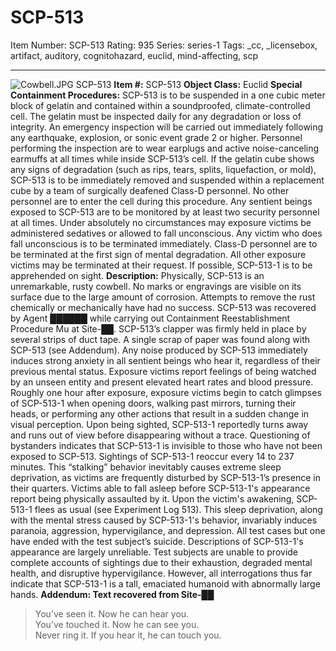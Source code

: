 # SCP-513
Item Number: SCP-513
Rating: 935
Series: series-1
Tags: _cc, _licensebox, artifact, auditory, cognitohazard, euclid, mind-affecting, scp

---

![Cowbell.JPG](https://scp-wiki.wdfiles.com/local--files/scp-513/Cowbell.JPG)
SCP-513
**Item #:** SCP-513
**Object Class:** Euclid
**Special Containment Procedures:** SCP-513 is to be suspended in a one cubic meter block of gelatin and contained within a soundproofed, climate-controlled cell. The gelatin must be inspected daily for any degradation or loss of integrity. An emergency inspection will be carried out immediately following any earthquake, explosion, or sonic event grade 2 or higher. Personnel performing the inspection are to wear earplugs and active noise-canceling earmuffs at all times while inside SCP-513’s cell.
If the gelatin cube shows any signs of degradation (such as rips, tears, splits, liquefaction, or mold), SCP-513 is to be immediately removed and suspended within a replacement cube by a team of surgically deafened Class-D personnel. No other personnel are to enter the cell during this procedure.
Any sentient beings exposed to SCP-513 are to be monitored by at least two security personnel at all times. Under absolutely no circumstances may exposure victims be administered sedatives or allowed to fall unconscious. Any victim who does fall unconscious is to be terminated immediately.
Class-D personnel are to be terminated at the first sign of mental degradation. All other exposure victims may be terminated at their request.
If possible, SCP-513-1 is to be apprehended on sight.
**Description:** Physically, SCP-513 is an unremarkable, rusty cowbell. No marks or engravings are visible on its surface due to the large amount of corrosion. Attempts to remove the rust chemically or mechanically have had no success.
SCP-513 was recovered by Agent ██████ while carrying out Containment Reestablishment Procedure Mu at Site-██. SCP-513’s clapper was firmly held in place by several strips of duct tape. A single scrap of paper was found along with SCP-513 (see Addendum).
Any noise produced by SCP-513 immediately induces strong anxiety in all sentient beings who hear it, regardless of their previous mental status. Exposure victims report feelings of being watched by an unseen entity and present elevated heart rates and blood pressure. Roughly one hour after exposure, exposure victims begin to catch glimpses of SCP-513-1 when opening doors, walking past mirrors, turning their heads, or performing any other actions that result in a sudden change in visual perception. Upon being sighted, SCP-513-1 reportedly turns away and runs out of view before disappearing without a trace. Questioning of bystanders indicates that SCP-513-1 is invisible to those who have not been exposed to SCP-513.
Sightings of SCP-513-1 reoccur every 14 to 237 minutes. This “stalking” behavior inevitably causes extreme sleep deprivation, as victims are frequently disturbed by SCP-513-1’s presence in their quarters. Victims able to fall asleep before SCP-513-1's appearance report being physically assaulted by it. Upon the victim's awakening, SCP-513-1 flees as usual (see Experiment Log 513). This sleep deprivation, along with the mental stress caused by SCP-513-1's behavior, invariably induces paranoia, aggression, hypervigilance, and depression. All test cases but one have ended with the test subject’s suicide.
Descriptions of SCP-513-1's appearance are largely unreliable. Test subjects are unable to provide complete accounts of sightings due to their exhaustion, degraded mental health, and disruptive hypervigilance. However, all interrogations thus far indicate that SCP-513-1 is a tall, emaciated humanoid with abnormally large hands.
**Addendum: Text recovered from Site-██**
> You’ve seen it. Now he can hear you.  
>  You’ve touched it. Now he can see you.  
>  Never ring it. If you hear it, he can touch you.